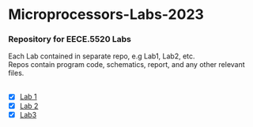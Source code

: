 # Microprocessors-Labs-2023

### Repository for EECE.5520 Labs

Each Lab contained in separate repo, e.g Lab1, Lab2, etc. <br />
Repos contain program code, schematics, report, and any other relevant files.
<br />
<br />
- [x] [Lab 1](https://github.com/EllisHobby/Microprocessors-Labs-2023/tree/main/Lab1)
- [x] [Lab 2](https://github.com/EllisHobby/Microprocessors-Labs-2023/tree/main/Lab2)
- [x] [Lab3](https://github.com/EllisHobby/Microprocessors-Labs-2023/tree/main/Lab3)
